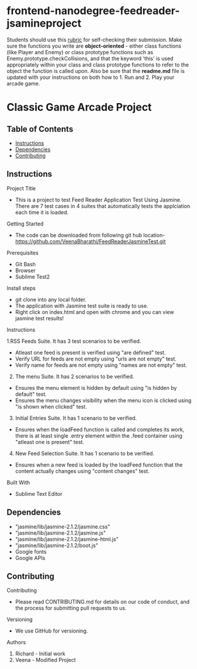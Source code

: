 frontend-nanodegree-feedreader-jsamineproject
===============================

Students should use this [rubric](https://review.udacity.com/#!/projects/2696458597/rubric) for self-checking their submission. Make sure the functions you write are **object-oriented** - either class functions (like Player and Enemy) or class prototype functions such as Enemy.prototype.checkCollisions, and that the keyword 'this' is used appropriately within your class and class prototype functions to refer to the object the function is called upon. Also be sure that the **readme.md** file is updated with your instructions on both how to 1. Run and 2. Play your arcade game.

# Classic Game Arcade Project

## Table of Contents

* [Instructions](#instructions)
* [Dependencies](#Dependencies)
* [Contributing](#contributing)

## Instructions

Project Title
* This is a project to test Feed Reader Application Test Using Jasmine. There are 7 test cases in 4 suites that automatically tests the applciation each time it is loaded.

Getting Started
* The code can be downloaded from following git hub location-
https://github.com/VeenaBharathi/FeedReaderJasmineTest.git

Prerequisites
* Git Bash
* Browser
* Sublime Test2

Install steps
* git clone <above repository> into any local folder.
* The application with Jasmine test suite is ready to use.
* Right click on index.html and open with chrome and you can view jasmine test results!

Instructions

1.RSS Feeds Suite. It has 3 test scenarios to be verified.
- Atleast one feed is present is verified using "are defined" test.
- Verify URL for feeds are not empty using "urls are not empty" test.
- Verify name for feeds are not empty using "names are not empty" test.

2. The menu Suite. It has 2 scenarios to be verified.
- Ensures the menu element is hidden by default using  "is hidden by default" test.
- Ensures the menu changes visibility when the menu icon is clicked using "is shown when clicked" test.

3. Initial Entries Suite. It has 1 scenario to be verified.
- Ensures when the loadFeed function is called and completes its work, there is at least single .entry element within the .feed container using 
  "atleast one is present" test.
  
4. New Feed Selection Suite. It has 1 scenario to be verified. 
-  Ensures when a new feed is loaded by the loadFeed function that the content actually changes using "content changes" test.

Built With
* Sublime Text Editor

## Dependencies
- "jasmine/lib/jasmine-2.1.2/jasmine.css"
- "jasmine/lib/jasmine-2.1.2/jasmine.js"
- "jasmine/lib/jasmine-2.1.2/jasmine-html.js"
- "jasmine/lib/jasmine-2.1.2/boot.js"
- Google fonts
- Google APIs


## Contributing

Contributing
* Please read CONTRIBUTING.md for details on our code of conduct, and the process for submitting pull requests to us.

Versioning
* We use GitHub for versioning.

Authors
1. Richard - Initial work
2. Veena - Modified Project

